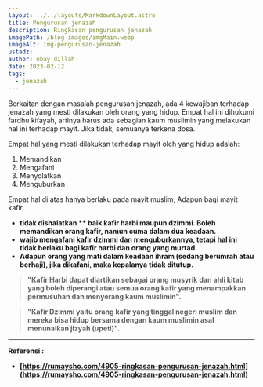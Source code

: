 ```yaml
---
layout: ../../layouts/MarkdownLayout.astro
title: Pengurusan jenazah
description: Ringkasan pengurusan jenazah
imagePath: /blog-images/imgMain.webp
imageAlt: img-pengurusan-jenazah
ustadz:
author: ubay dillah
date: 2023-02-12
tags:
  - jenazah
---
```


Berkaitan dengan masalah pengurusan jenazah, ada 4 kewajiban terhadap jenazah yang mesti dilakukan oleh orang yang hidup. Empat hal ini dihukumi fardhu kifayah, artinya harus ada sebagian kaum muslimin yang melakukan hal ini terhadap mayit. Jika tidak, semuanya terkena dosa.

Empat hal yang mesti dilakukan terhadap mayit oleh yang hidup adalah:

1. Memandikan
2. Mengafani
3. Menyolatkan
4. Menguburkan

Empat hal di atas hanya berlaku pada mayit muslim, Adapun bagi mayit kafir.

- <b class="border-b-2 border-b-dotted"> tidak dishalatkan \*\* baik kafir harbi maupun dzimmi. Boleh memandikan orang kafir, namun cuma dalam dua keadaan.
- wajib mengafani kafir dzimmi dan menguburkannya, tetapi hal ini tidak berlaku bagi kafir harbi dan orang yang murtad.
- Adapun orang yang mati dalam keadaan ihram (sedang berumrah atau berhaji), jika dikafani, maka kepalanya tidak ditutup.

> "Kafir Harbi dapat diartikan sebagai orang musyrik dan ahli kitab yang boleh diperangi atau semua orang kafir yang menampakkan permusuhan dan menyerang kaum muslimin".

> "Kafir Dzimmi yaitu orang kafir yang tinggal negeri muslim dan mereka bisa hidup bersama dengan kaum muslimin asal menunaikan jizyah (upeti)".

---

Referensi :

- [https://rumaysho.com/4905-ringkasan-pengurusan-jenazah.html](https://rumaysho.com/4905-ringkasan-pengurusan-jenazah.html)
